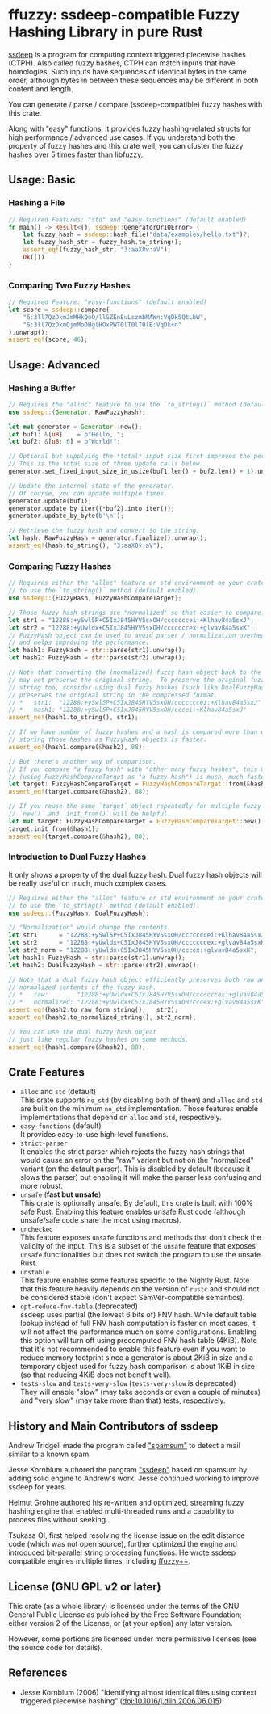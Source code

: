 # ffuzzy: ssdeep-compatible Fuzzy Hashing Library in pure Rust

[ssdeep](https://ssdeep-project.github.io/ssdeep/) is a program for computing
context triggered piecewise hashes (CTPH).  Also called fuzzy hashes, CTPH
can match inputs that have homologies.  Such inputs have sequences of identical
bytes in the same order, although bytes in between these sequences may be
different in both content and length.

You can generate / parse / compare (ssdeep-compatible) fuzzy hashes
with this crate.

Along with "easy" functions, it provides fuzzy hashing-related structs for
high performance / advanced use cases.  If you understand both the property of
fuzzy hashes and this crate well, you can cluster the fuzzy hashes over 5 times
faster than libfuzzy.


## Usage: Basic

### Hashing a File

```rust
// Required Features: "std" and "easy-functions" (default enabled)
fn main() -> Result<(), ssdeep::GeneratorOrIOError> {
    let fuzzy_hash = ssdeep::hash_file("data/examples/hello.txt")?;
    let fuzzy_hash_str = fuzzy_hash.to_string();
    assert_eq!(fuzzy_hash_str, "3:aaX8v:aV");
    Ok(())
}
```

### Comparing Two Fuzzy Hashes

```rust
// Required Feature: "easy-functions" (default enabled)
let score = ssdeep::compare(
    "6:3ll7QzDkmJmMHkQoO/llSZEnEuLszmbMAWn:VqDk5QtLbW",
    "6:3ll7QzDkmQjmMoDHglHOxPWT0lT0lT0lB:VqDk+n"
).unwrap();
assert_eq!(score, 46);
```

## Usage: Advanced

### Hashing a Buffer

```rust
// Requires the "alloc" feature to use the `to_string()` method (default enabled).
use ssdeep::{Generator, RawFuzzyHash};

let mut generator = Generator::new();
let buf1: &[u8]    = b"Hello, ";
let buf2: &[u8; 6] = b"World!";

// Optional but supplying the *total* input size first improves the performance.
// This is the total size of three update calls below.
generator.set_fixed_input_size_in_usize(buf1.len() + buf2.len() + 1).unwrap();

// Update the internal state of the generator.
// Of course, you can update multiple times.
generator.update(buf1);
generator.update_by_iter((*buf2).into_iter());
generator.update_by_byte(b'\n');

// Retrieve the fuzzy hash and convert to the string.
let hash: RawFuzzyHash = generator.finalize().unwrap();
assert_eq!(hash.to_string(), "3:aaX8v:aV");
```

### Comparing Fuzzy Hashes

```rust
// Requires either the "alloc" feature or std environment on your crate
// to use the `to_string()` method (default enabled).
use ssdeep::{FuzzyHash, FuzzyHashCompareTarget};

// Those fuzzy hash strings are "normalized" so that easier to compare.
let str1 = "12288:+ySwl5P+C5IxJ845HYV5sxOH/cccccccei:+Klhav84a5sxJ";
let str2 = "12288:+yUwldx+C5IxJ845HYV5sxOH/cccccccex:+glvav84a5sxK";
// FuzzyHash object can be used to avoid parser / normalization overhead
// and helps improving the performance.
let hash1: FuzzyHash = str::parse(str1).unwrap();
let hash2: FuzzyHash = str::parse(str2).unwrap();

// Note that converting the (normalized) fuzzy hash object back to the string
// may not preserve the original string.  To preserve the original fuzzy hash
// string too, consider using dual fuzzy hashes (such like DualFuzzyHash) that
// preserves the original string in the compressed format.
// *   str1:  "12288:+ySwl5P+C5IxJ845HYV5sxOH/cccccccei:+Klhav84a5sxJ"
// *   hash1: "12288:+ySwl5P+C5IxJ845HYV5sxOH/cccei:+Klhav84a5sxJ"
assert_ne!(hash1.to_string(), str1);

// If we have number of fuzzy hashes and a hash is compared more than once,
// storing those hashes as FuzzyHash objects is faster.
assert_eq!(hash1.compare(&hash2), 88);

// But there's another way of comparison.
// If you compare "a fuzzy hash" with "other many fuzzy hashes", this method
// (using FuzzyHashCompareTarget as "a fuzzy hash") is much, much faster.
let target: FuzzyHashCompareTarget = FuzzyHashCompareTarget::from(&hash1);
assert_eq!(target.compare(&hash2), 88);

// If you reuse the same `target` object repeatedly for multiple fuzzy hashes,
// `new()` and `init_from()` will be helpful.
let mut target: FuzzyHashCompareTarget = FuzzyHashCompareTarget::new();
target.init_from(&hash1);
assert_eq!(target.compare(&hash2), 88);
```

### Introduction to Dual Fuzzy Hashes

It only shows a property of the dual fuzzy hash.  Dual fuzzy hash objects will
be really useful on much, much complex cases.

```rust
// Requires either the "alloc" feature or std environment on your crate
// to use the `to_string()` method (default enabled).
use ssdeep::{FuzzyHash, DualFuzzyHash};

// "Normalization" would change the contents.
let str1      = "12288:+ySwl5P+C5IxJ845HYV5sxOH/cccccccei:+Klhav84a5sxJ";
let str2      = "12288:+yUwldx+C5IxJ845HYV5sxOH/cccccccex:+glvav84a5sxK";
let str2_norm = "12288:+yUwldx+C5IxJ845HYV5sxOH/cccex:+glvav84a5sxK";
let hash1: FuzzyHash = str::parse(str1).unwrap();
let hash2: DualFuzzyHash = str::parse(str2).unwrap();

// Note that a dual fuzzy hash object efficiently preserves both raw and
// normalized contents of the fuzzy hash.
// *   raw:        "12288:+yUwldx+C5IxJ845HYV5sxOH/cccccccex:+glvav84a5sxK"
// *   normalized: "12288:+yUwldx+C5IxJ845HYV5sxOH/cccex:+glvav84a5sxK"
assert_eq!(hash2.to_raw_form_string(),   str2);
assert_eq!(hash2.to_normalized_string(), str2_norm);

// You can use the dual fuzzy hash object
// just like regular fuzzy hashes on some methods.
assert_eq!(hash1.compare(&hash2), 88);
```


## Crate Features

*   `alloc` and `std` (default)  
    This crate supports `no_std` (by disabling both of them) and
    `alloc` and `std` are built on the minimum `no_std` implementation.
    Those features enable implementations that depend on `alloc` and `std`,
    respectively.
*   `easy-functions` (default)  
    It provides easy-to-use high-level functions.
*   `strict-parser`  
    It enables the strict parser which rejects the fuzzy hash strings that would
    cause an error on the "raw" variant but not on the "normalized" variant
    (on the default parser).
    This is disabled by default (because it slows the parser) but enabling it
    will make the parser less confusing and more robust.
*   `unsafe` (**fast but unsafe**)  
    This crate is optionally unsafe.  By default, this crate is built with 100%
    safe Rust.  Enabling this feature enables unsafe Rust code (although
    unsafe/safe code share the most using macros).
*   `unchecked`  
    This feature exposes `unsafe` functions and methods that don't check the
    validity of the input.  This is a subset of the `unsafe` feature that
    exposes `unsafe` functionalities but does not switch the program to use the
    unsafe Rust.
*   `unstable`  
    This feature enables some features specific to the Nightly Rust.  Note that
    this feature heavily depends on the version of `rustc` and should not be
    considered stable (don't expect SemVer-compatible semantics).
*   `opt-reduce-fnv-table` (deprecated)  
    ssdeep uses partial (the lowest 6 bits of) FNV hash.  While default table
    lookup instead of full FNV hash computation is faster on most cases, it will
    not affect the performance much on some configurations.
    Enabling this option will turn off using precomputed FNV hash table (4KiB).
    Note that it's not recommended to enable this feature even if you want to
    reduce memory footprint since a generator is about 2KiB in size and a
    temporary object used for fuzzy hash comparison is about 1KiB in size (so
    that reducing 4KiB does not benefit well).
*   `tests-slow` and `tests-very-slow` (`tests-very-slow` is deprecated)  
    They will enable "slow" (may take seconds or even a couple of minutes) and
    "very slow" (may take more than that) tests, respectively.


## History and Main Contributors of ssdeep

Andrew Tridgell made the program called
["spamsum"](https://www.samba.org/ftp/unpacked/junkcode/spamsum/)
to detect a mail similar to a known spam.

Jesse Kornblum authored the program
["ssdeep"](https://ssdeep-project.github.io/ssdeep/) based on spamsum by adding
solid engine to Andrew's work.
Jesse continued working to improve ssdeep for years.

Helmut Grohne authored his re-written and optimized, streaming fuzzy hashing
engine that enabled multi-threaded runs and a capability to process files
without seeking.

Tsukasa OI, first helped resolving the license issue on the edit distance code
(which was not open source), further optimized the engine and introduced
bit-parallel string processing functions.  He wrote ssdeep compatible engines
multiple times, including [ffuzzy++](https://github.com/a4lg/ffuzzypp).


## License (GNU GPL v2 or later)

This crate (as a whole library) is licensed under the terms of the GNU General
Public License as published by the Free Software Foundation; either version 2
of the License, or (at your option) any later version.

However, some portions are licensed under more permissive licenses (see the
source code for details).


## References

*   Jesse Kornblum (2006)
    "Identifying almost identical files using context triggered piecewise hashing"
    ([doi:10.1016/j.diin.2006.06.015](https://doi.org/10.1016/j.diin.2006.06.015))
